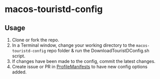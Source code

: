 # macos-touristd-config

## Usage

1. Clone or fork the repo.
2. In a Terminal window, change your working directory to the `macos-touristd-config` repo folder & run the DownloadTouristDConfig.sh script.
3. If changes have been made to the config, commit the latest changes.
4. Create issue or PR in [ProfileManifests](https://github.com/ProfileCreator/ProfileManifests) to have new config options added.
